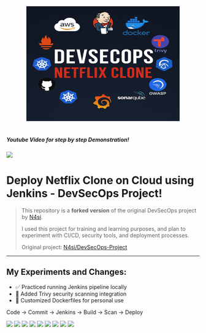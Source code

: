 <div align="center">
  <img src="./public/assets/DevSecOps.png" alt="Logo" width="400" height="300">
  <br>
</div>

<br />

##### **Youtube Video for step by step Demonstration!**
[![](https://img.shields.io/badge/YouTube-Video-red?logo=youtube&logoColor=white)](https://youtu.be/g8X5AoqCJHc)


# Deploy Netflix Clone on Cloud using Jenkins - DevSecOps Project!

> This repository is a **forked version** of the original DevSecOps project by [N4si](https://github.com/N4si).
> 
> I used this project for training and learning purposes, and plan to experiment with CI/CD, security tools, and deployment processes.
>
> Original project: [N4si/DevSecOps-Project](https://github.com/N4si/DevSecOps-Project)

---

## My Experiments and Changes:

- ✅ Practiced running Jenkins pipeline locally
- 🔐 Added Trivy security scanning integration
- 🐳 Customized Dockerfiles for personal use

Code → Commit → Jenkins → Build → Scan → Deploy


[![](https://img.shields.io/badge/Docker-Build-blue?logo=docker)](https://www.docker.com)
[![](https://img.shields.io/badge/Jenkins-CI/CD-red?logo=jenkins)](https://www.jenkins.io)
[![](https://img.shields.io/badge/Kubernetes-Cluster-326ce5?logo=kubernetes&logoColor=white)](https://kubernetes.io)
[![](https://img.shields.io/badge/Trivy-Security-orange?logo=aqua)](https://github.com/aquasecurity/trivy)
[![](https://img.shields.io/badge/SonarQube-Code_Quality-brightgreen?logo=sonarqube)](https://www.sonarsource.com/products/sonarqube/)
[![](https://img.shields.io/badge/Prometheus-Metrics-orange?logo=prometheus)](https://prometheus.io)
[![](https://img.shields.io/badge/Grafana-Dashboards-F46800?logo=grafana)](https://grafana.com)
[![](https://img.shields.io/badge/AWS-Cloud-232f3e?logo=amazon-aws)](https://aws.amazon.com)
[![](https://img.shields.io/badge/OWASP-Security-blueviolet?logo=owasp)](https://owasp.org)

